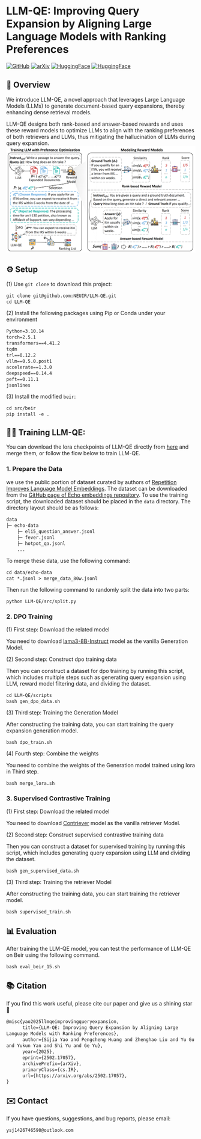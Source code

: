 # LLM-QE: Improving Query Expansion by Aligning Large Language Models with Ranking Preferences

[![GitHub](https://img.shields.io/badge/GitHub-LLM--QE-black?logo=github)](https://github.com/NEUIR/LLM-QE)
[![arXiv](https://img.shields.io/badge/arXiv-2502.17057-B31B1B?logo=arxiv&logoColor=white)](https://arxiv.org/abs/2502.17057)
[![HuggingFace](https://img.shields.io/badge/HuggingFace-LLM--QE--DPO-yellow?logo=huggingface)](https://huggingface.co/yaosijiaaaaa/LLM-QE-DPO)
[![HuggingFace](https://img.shields.io/badge/HuggingFace-LLM--QE--Contriever-orange)](https://huggingface.co/yaosijiaaaaa/LLM-QE-Contriever)


## 📖 Overview
We introduce LLM-QE, a novel approach that leverages Large Language Models (LLMs) to generate document-based query expansions, thereby enhancing dense retrieval models. 

LLM-QE designs both rank-based and answer-based rewards and uses these reward models to optimize LLMs to align with the ranking preferences of both retrievers and LLMs, thus mitigating the hallucination of LLMs during query expansion. 
![method](assets/model.png)


## ⚙️ Setup
(1) Use `git clone` to download this project:
```
git clone git@github.com:NEUIR/LLM-QE.git
cd LLM-QE
```
(2) Install the following packages using Pip or Conda under your environment
```
Python=3.10.14
torch=2.5.1
transformers==4.41.2
tqdm
trl==0.12.2
vllm==0.5.0.post1
accelerate==1.3.0
deepspeed==0.14.4
peft==0.11.1
jsonlines
```
(3) Install the modified `beir`:
```
cd src/beir
pip install -e .
```

## 🏋️‍♂️ Training LLM-QE:
You can download the lora checkpoints of LLM-QE directly from [here](https://huggingface.co/yaosijiaaaaa/LLM-QE-DPO/tree/main) and merge them, or follow the flow below to train LLM-QE.

### 1. Prepare the Data
we use the public portion of dataset curated by authors of [Repetition Improves Language Model Embeddings](https://arxiv.org/abs/2402.15449). The dataset can be downloaded from the [GitHub page of Echo embeddings repository](https://github.com/jakespringer/echo-embeddings#training). To use the training script, the downloaded dataset should be placed in the `data` directory. The directory layout should be as follows:

```
data
├─ echo-data
    ├─ eli5_question_answer.jsonl
    ├─ fever.jsonl 
    ├─ hotpot_qa.jsonl
    ...
```
To merge these data, use the following command:
```
cd data/echo-data
cat *.jsonl > merge_data_80w.jsonl
```
Then run the following command to randomly split the data into two parts:
```
python LLM-QE/src/split.py
```

### 2. DPO Training
(1) First step: Download the related model

You need to download [lama3-8B-Instruct](https://huggingface.co/meta-llama/Meta-Llama-3-8B-Instruct) model as the vanilla Generation Model.

(2) Second step: Construct dpo training data

Then you can construct a dataset for dpo training by running this script, which includes multiple steps such as generating query expansion using LLM, reward model filtering data, and dividing the dataset.
```
cd LLM-QE/scripts
bash gen_dpo_data.sh
```
(3) Third step: Training the Generation Model

After constructing the training data, you can start training the query expansion generation model. 
```
bash dpo_train.sh
```
(4) Fourth step: Combine the weights

You need to combine the weights of the Generation model trained using lora in Third step.
```
bash merge_lora.sh
```
###  3. Supervised Contrastive Training
(1) First step: Download the related model

You need to download [Contriever](https://huggingface.co/facebook/contriever/tree/main) model as the vanilla retriever Model.

(2) Second step: Construct supervised contrastive training data

Then you can construct a dataset for supervised training by running this script, which includes generating query expansion using LLM and dividing the dataset.
```
bash gen_supervised_data.sh
```
(3) Third step: Training the retriever Model

After constructing the training data, you can start training the retriever model. 
```
bash supervised_train.sh
```

## 📊 Evaluation
After training the LLM-QE model, you can test the performance of LLM-QE on Beir using the following command.

```
bash eval_beir_15.sh
```

## 📚 Citation
If you find this work useful, please cite our paper and give us a shining star 🌟
```
@misc{yao2025llmqeimprovingqueryexpansion,
      title={LLM-QE: Improving Query Expansion by Aligning Large Language Models with Ranking Preferences}, 
      author={Sijia Yao and Pengcheng Huang and Zhenghao Liu and Yu Gu and Yukun Yan and Shi Yu and Ge Yu},
      year={2025},
      eprint={2502.17057},
      archivePrefix={arXiv},
      primaryClass={cs.IR},
      url={https://arxiv.org/abs/2502.17057}, 
}
```

## ✉️ Contact
If you have questions, suggestions, and bug reports, please email:
```
ysj1426746590@outlook.com
```
